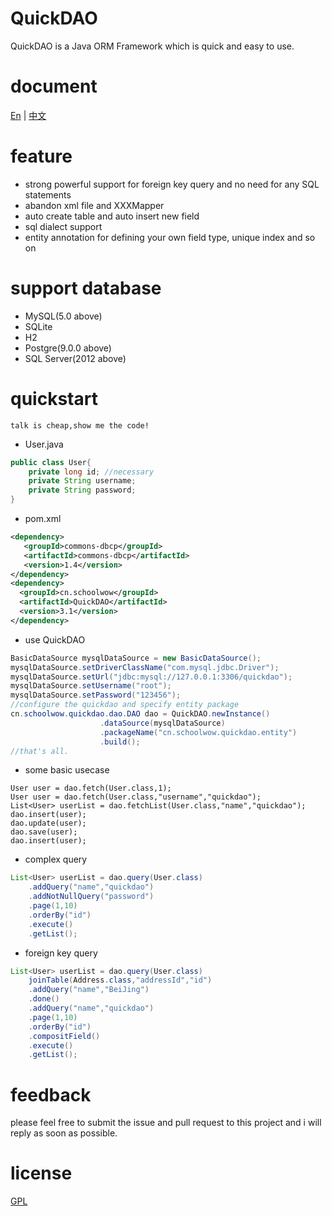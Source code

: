 # QuickDAO

QuickDAO is a Java ORM Framework which is quick and easy to use.

# document

[En](https://sunyue1380.github.io) | [中文](https://sunyue1380.github.io)

# feature

* strong powerful support for foreign key query and no need for any SQL statements
* abandon xml file and XXXMapper
* auto create table and auto insert new field
* sql dialect support
* entity annotation for defining your own field type, unique index and so on

# support database
* MySQL(5.0 above)
* SQLite
* H2
* Postgre(9.0.0 above)
* SQL Server(2012 above)

# quickstart

``talk is cheap,show me the code!``

* User.java

```java
public class User{
    private long id; //necessary
    private String username;
    private String password;
}
```

* pom.xml
```xml
<dependency>
   <groupId>commons-dbcp</groupId>
   <artifactId>commons-dbcp</artifactId>
   <version>1.4</version>
</dependency>
<dependency>
  <groupId>cn.schoolwow</groupId>
  <artifactId>QuickDAO</artifactId>
  <version>3.1</version>
</dependency>
```

* use QuickDAO

```java
BasicDataSource mysqlDataSource = new BasicDataSource();
mysqlDataSource.setDriverClassName("com.mysql.jdbc.Driver");
mysqlDataSource.setUrl("jdbc:mysql://127.0.0.1:3306/quickdao");
mysqlDataSource.setUsername("root");
mysqlDataSource.setPassword("123456");
//configure the quickdao and specify entity package 
cn.schoolwow.quickdao.dao.DAO dao = QuickDAO.newInstance()
                    .dataSource(mysqlDataSource)
                    .packageName("cn.schoolwow.quickdao.entity")
                    .build();
//that's all. 
```

* some basic usecase

```
User user = dao.fetch(User.class,1);
User user = dao.fetch(User.class,"username","quickdao");
List<User> userList = dao.fetchList(User.class,"name","quickdao");
dao.insert(user);
dao.update(user);
dao.save(user);
dao.insert(user);
```

* complex query
```java
List<User> userList = dao.query(User.class)
    .addQuery("name","quickdao")
    .addNotNullQuery("password")
    .page(1,10)
    .orderBy("id")
    .execute()
    .getList();
```

* foreign key query
```java
List<User> userList = dao.query(User.class)
    joinTable(Address.class,"addressId","id")
    .addQuery("name","BeiJing")
    .done()
    .addQuery("name","quickdao")
    .page(1,10)
    .orderBy("id")
    .compositField()
    .execute()
    .getList();
```

# feedback
please feel free to submit the issue and pull request to this project and i will reply as soon as possible.

# license
[GPL](http://www.gnu.org/licenses/gpl-3.0.html)
